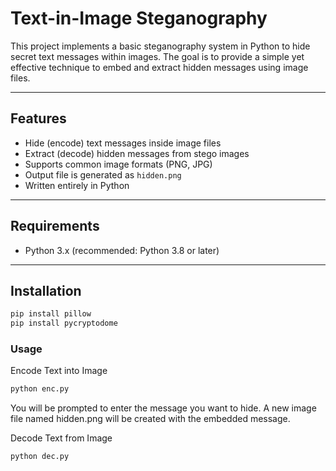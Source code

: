 # Text-in-Image Steganography

This project implements a basic steganography system in Python to hide secret text messages within images. The goal is to provide a simple yet effective technique to embed and extract hidden messages using image files.

---

## Features

- Hide (encode) text messages inside image files
- Extract (decode) hidden messages from stego images
- Supports common image formats (PNG, JPG)
- Output file is generated as `hidden.png`
- Written entirely in Python

---

## Requirements

- Python 3.x (recommended: Python 3.8 or later)

---

## Installation
```bash
pip install pillow
pip install pycryptodome
```
### Usage
Encode Text into Image
```bash
python enc.py 
```
You will be prompted to enter the message you want to hide.
A new image file named hidden.png will be created with the embedded message.

Decode Text from Image
```bash
python dec.py 
```

